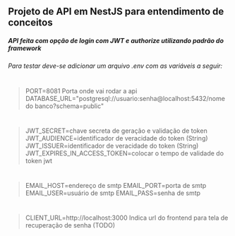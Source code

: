 ## Projeto de API em NestJS para entendimento de conceitos
##### API feita com opção de login com JWT e authorize utilizando padrão do framework

###### Para testar deve-se adicionar um arquivo .env com as variáveis a seguir:
#
> PORT=8081 Porta onde vai rodar a api <br>
> DATABASE_URL="postgresql://usuario:senha@localhost:5432/nome do banco?schema=public" <br>
#
> JWT_SECRET=chave secreta de geração e validação de token <br>
> JWT_AUDIENCE=identificador de veracidade do token (String) <br>
> JWT_ISSUER=identificador de veracidade do token (String) <br>
> JWT_EXPIRES_IN_ACCESS_TOKEN=colocar o tempo de validade do token jwt <br>
#
> EMAIL_HOST=endereço de smtp
> EMAIL_PORT=porta de smtp
> EMAIL_USER=usuário de smtp
> EMAIL_PASS=senha de smtp
#
> CLIENT_URL=http://localhost:3000 Indica url do frontend para tela de recuperação de senha (TODO)
#
